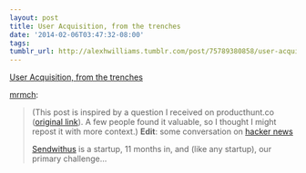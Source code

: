 ```yaml
---
layout: post
title: User Acquisition, from the trenches
date: '2014-02-06T03:47:32-08:00'
tags: 
tumblr_url: http://alexhwilliams.tumblr.com/post/75789380858/user-acquisition-from-the-trenches
---
```

<a href="http://blog.hrck.ca/post/75737598813/user-acquisition-from-the-trenches">User Acquisition, from the trenches</a><br/><p><a class="tumblr_blog" href="http://blog.hrck.ca/post/75737598813/user-acquisition-from-the-trenches">mrmch</a>:</p>

<blockquote>
<p>(This post is inspired by a question I received on producthunt.co (<a href="http://www.producthunt.co/posts/1238">original link</a>). A few people found it valuable, so I thought I might repost it with more context.) <strong>Edit</strong>: some conversation on <a href="https://news.ycombinator.com/item?id=7187813">hacker news</a></p>
<p><a href="https://www.sendwithus.com">Sendwithus</a> is a startup, 11 months in, and (like any startup), our primary challenge…</p>
</blockquote>
